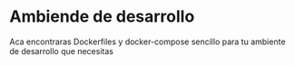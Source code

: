 # Ambiende de desarrollo

Aca encontraras Dockerfiles y docker-compose sencillo para tu ambiente de desarrollo que necesitas
